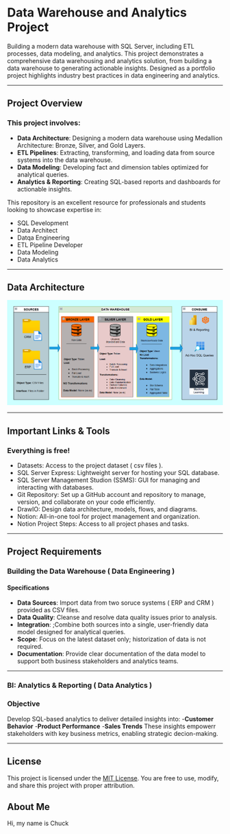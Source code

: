 # Data Warehouse and Analytics Project

Building a modern data warehouse with SQL Server, including ETL processes, data modeling, and analytics.
This project demonstrates a comprehensive data warehousing and analytics solution, from building a data
warehouse to generating actionable insights. Designed as a portfolio project highlights industry best 
practices in data engineering and analytics.

---

## Project Overview

### This project involves:
- **Data Architecture**: Designing a modern data warehouse using Medallion Architecture: Bronze, Silver, and Gold Layers.
- **ETL Pipelines**: Extracting, transforming, and loading data from source systems into the data warehouse.
- **Data Modeling**: Developing fact and dimension tables optimized for analytical queries.
- **Analytics & Reporting**: Creating SQL-based reports and dashboards for actionable insights.

This repository is an excellent resource for professionals and students looking to showcase expertise in:
- SQL Development
- Data Architect
- Datqa Engineering
- ETL Pipeline Developer
- Data Modeling
- Data Analytics

---

## Data Architecture
![image alt](https://github.com/destinydiver/data-warehouse-project/blob/87a7e7fc8af0f7538086f4ceffd309d9d02ee8bd/Data_Warehouse_Architecture.png)

---

## Important Links & Tools
### Everything is free!
- Datasets: Access to the project dataset ( csv files ).
- SQL Server Express: Lightweight server for hosting your SQL database.
- SQL Server Management Studion (SSMS): GUI for managing and interacting with databases.
- Git Repository: Set up a GitHub account and repository to manage, version, and collaborate on your code efficiently.
- DrawIO: Design data architecture, models, flows, and diagrams.
- Notion: All-in-one tool for project management and organization.
- Notion Project Steps: Access to all project phases and tasks.

---

##  Project Requirements

### Building the Data Warehouse ( Data Engineering )

#### Specifications
- **Data Sources**:  Import data from two soruce systems ( ERP and CRM ) provided as CSV files.
- **Data Quality**:  Cleanse and resolve data quality issues prior to analysis.
- **Integration**:  ;Combine both sources into a single, user-friendly data model designed for analytical queries.
- **Scope**:  Focus on the latest dataset only; historization of data is not required.
- **Documentation**:  Provide clear documentation of the data model to support both business stakeholders and analytics teams.


---

### BI:  Analytics & Reporting ( Data Analytics )

### Objective
Develop SQL-based analytics to deliver detailed insights into:
-**Customer Behavior**
-**Product Performance**
-**Sales Trends**
These insights empowerr stakeholders with key business metrics, enabling strategic decion-making.

---

##  License

This project is licensed under the [MIT License](LICENSE). You are free to use, modify, and share this project with proper attribution.

##  About Me

Hi, my name is Chuck
